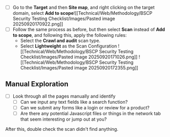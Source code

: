 - [ ] Go to the **Target** and then **Site map**, and right clicking on the target domain, select **Add to scope**![[Technical/Web/Methodology/BSCP Security Testing Checklist/Images/Pasted image 20250920170922.png]]
- [ ] Follow the same process as before, but then select **Scan** instead of **Add to scope**, and following this, apply the following rules:
	- Select the **Crawl and audit** scan type.
	- Select **Lightweight** as the Scan Configuration
	![[Technical/Web/Methodology/BSCP Security Testing Checklist/Images/Pasted image 20250920171026.png]]
	![[Technical/Web/Methodology/BSCP Security Testing Checklist/Images/Pasted image 20250920172355.png]]

## Manual Exploration
- [ ] Look through all the pages manually and identify
	- [ ] Can we input any text fields like a search function?
	- [ ] Can we submit any forms like a login or review for a product?
	- [ ] Are there any potential Javascript files or things in the network tab that seem interesting or jump out at you?

After this, double check the scan didn't find anything.